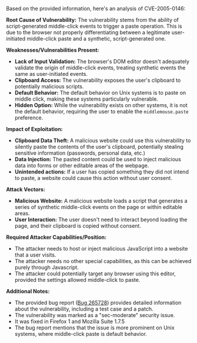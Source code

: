 Based on the provided information, here's an analysis of CVE-2005-0146:

**Root Cause of Vulnerability:**
The vulnerability stems from the ability of script-generated middle-click events to trigger a paste operation. This is due to the browser not properly differentiating between a legitimate user-initiated middle-click paste and a synthetic, script-generated one.

**Weaknesses/Vulnerabilities Present:**
- **Lack of Input Validation:** The browser's DOM editor doesn't adequately validate the origin of middle-click events, treating synthetic events the same as user-initiated events.
- **Clipboard Access:** The vulnerability exposes the user's clipboard to potentially malicious scripts.
- **Default Behavior:** The default behavior on Unix systems is to paste on middle click, making these systems particularly vulnerable.
- **Hidden Option:** While the vulnerability exists on other systems, it is not the default behavior, requiring the user to enable the `middlemouse.paste` preference.

**Impact of Exploitation:**
- **Clipboard Data Theft:** A malicious website could use this vulnerability to silently paste the contents of the user's clipboard, potentially stealing sensitive information (passwords, personal data, etc.)
- **Data Injection:** The pasted content could be used to inject malicious data into forms or other editable areas of the webpage.
- **Unintended actions:** If a user has copied something they did not intend to paste, a website could cause this action without user consent.

**Attack Vectors:**
- **Malicious Website:** A malicious website loads a script that generates a series of synthetic middle-click events on the page or within editable areas.
- **User Interaction:** The user doesn't need to interact beyond loading the page, and their clipboard is copied without consent.

**Required Attacker Capabilities/Position:**
- The attacker needs to host or inject malicious JavaScript into a website that a user visits.
-  The attacker needs no other special capabilities, as this can be achieved purely through Javascript.
- The attacker could potentially target any browser using this editor, provided the settings allowed middle-click to paste.

**Additional Notes:**

- The provided bug report ([Bug 265728](https://bugzilla.mozilla.org/show_bug.cgi?id=265728)) provides detailed information about the vulnerability, including a test case and a patch.
- The vulnerability was marked as a "sec-moderate" security issue.
- It was fixed in Firefox 1 and Mozilla Suite 1.7.5
- The bug report mentions that the issue is more prominent on Unix systems, where middle-click paste is default behavior.